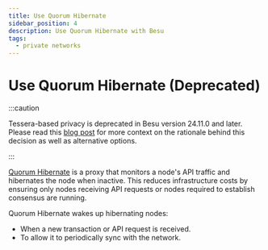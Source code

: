```yaml
---
title: Use Quorum Hibernate
sidebar_position: 4
description: Use Quorum Hibernate with Besu
tags:
  - private networks
---
```


# Use Quorum Hibernate (Deprecated)

:::caution

Tessera-based privacy is deprecated in Besu version 24.11.0 and later. Please read this [blog post](https://www.lfdecentralizedtrust.org/blog/sunsetting-tessera-and-simplifying-hyperledger-besu) for more context on the rationale behind this decision as well as alternative options.

:::

[Quorum Hibernate] is a proxy that monitors a node's API traffic and hibernates the node when inactive. This reduces infrastructure costs by ensuring only nodes receiving API requests or nodes required to establish consensus are running.

Quorum Hibernate wakes up hibernating nodes:

- When a new transaction or API request is received.
- To allow it to periodically sync with the network.

<!-- links -->

[Quorum Hibernate]: https://github.com/ConsenSys/quorum-hibernate
